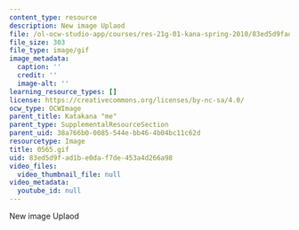 ```yaml
---
content_type: resource
description: New image Uplaod
file: /ol-ocw-studio-app/courses/res-21g-01-kana-spring-2010/83ed5d9fad1be0daf7de453a4d266a98_0565.gif
file_size: 303
file_type: image/gif
image_metadata:
  caption: ''
  credit: ''
  image-alt: ''
learning_resource_types: []
license: https://creativecommons.org/licenses/by-nc-sa/4.0/
ocw_type: OCWImage
parent_title: Katakana "me"
parent_type: SupplementalResourceSection
parent_uid: 38a766b0-0085-544e-bb46-4b04bc11c62d
resourcetype: Image
title: 0565.gif
uid: 83ed5d9f-ad1b-e0da-f7de-453a4d266a98
video_files:
  video_thumbnail_file: null
video_metadata:
  youtube_id: null
---
```

New image Uplaod